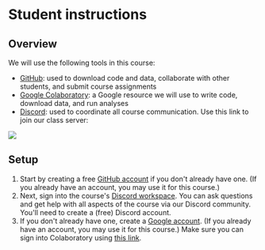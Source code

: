 # Student instructions

## Overview
We will use the following tools in this course:
- [GitHub](https://www.github.com): used to download code and data, collaborate with other students, and submit course assignments
- [Google Colaboratory](https://colab.research.google.com/): a Google resource we will use to write code, download data, and run analyses
- [Discord](https://discord.com/): used to coordinate all course communication.  Use this link to join our class server:

[![](https://dcbadge.vercel.app/api/server/R6kM9bjpFj)](https://discord.gg/R6kM9bjpFj)

## Setup 
1. Start by creating a free [GitHub account](https://www.github.com) if you don't already have one.  (If you already have an account, you may use it for this course.)
2. Next, sign into the course's [Discord workspace](https://discord.gg/R6kM9bjpFj).  You can ask questions and get help with all aspects of the course via our Discord community.  You'll need to create a (free) Discord account.
3. If you don't already have one, create a [Google account](http://google.com/).  (If you already have an account, you may use it for this course.) Make sure you can sign into Colaboratory using [this link](https://colab.research.google.com/).